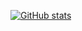 [![GitHub stats](https://github-readme-stats.vercel.app/api?username=johnthagen&theme=algolia)](https://github.com/anuraghazra/github-readme-stats)
